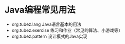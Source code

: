 Java编程常见用法
=========

- org.tubez.lang Java语言基本的用法
- org.tubez.exercise 练习和作业（常见的算法、小游戏等）
- org.tubez.pattern 设计模式的Java实现
